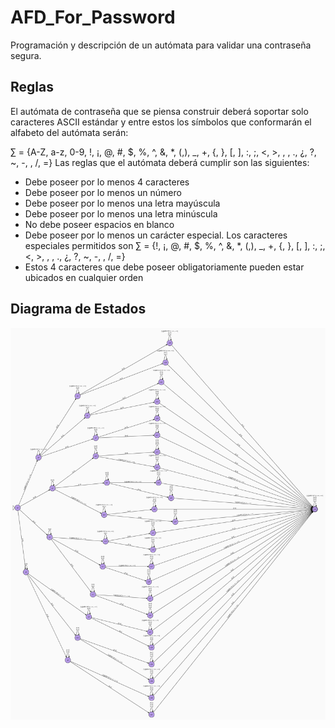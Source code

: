# AFD_For_Password
Programación y descripción de un autómata para validar una contraseña segura.

## Reglas
El autómata de contraseña que se piensa construir deberá soportar solo caracteres ASCII estándar y entre estos los símbolos que conformarán el alfabeto del autómata serán:

∑ = {A-Z, a-z, 0-9, !, ¡, @, #, $, %, ^, &, *, (,), _, +, {, }, [, ], :, ;, <, >, , , ., ¿, ?, ~, -, \, /, =}
Las reglas que el autómata deberá cumplir son las siguientes:
-	Debe poseer por lo menos 4 caracteres
-	Debe poseer por lo menos un número
-	Debe poseer por lo menos una letra mayúscula
-	Debe poseer por lo menos una letra minúscula
-	No debe poseer espacios en blanco
-	Debe poseer por lo menos un carácter especial. Los caracteres especiales permitidos son ∑ = {!, ¡, @, #, $, %, ^, &, *, (,), _, +, {, }, [, ], :, ;, <, >, , , ., ¿, ?, ~, -, \, /, =}
-	Estos 4 caracteres que debe poseer obligatoriamente pueden estar ubicados en cualquier orden

## Diagrama de Estados

![digrama-estados-automata-contraseña](https://github.com/F3liP3L/AFD_For_Password/blob/main/assets/Automata_Password_Diagrama.png)

